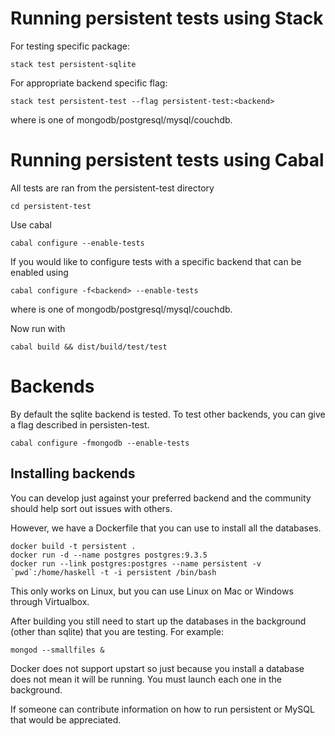 # Running persistent tests using Stack

For testing specific package:

    stack test persistent-sqlite

For appropriate backend specific flag:

    stack test persistent-test --flag persistent-test:<backend>

where <backend> is one of mongodb/postgresql/mysql/couchdb.

# Running persistent tests using Cabal

All tests are ran from the persistent-test directory

    cd persistent-test

Use cabal

    cabal configure --enable-tests

If you would like to configure tests with a specific backend that can be enabled
using

    cabal configure -f<backend> --enable-tests

where <backend> is one of mongodb/postgresql/mysql/couchdb.

Now run with

    cabal build && dist/build/test/test


# Backends

By default the sqlite backend is tested.
To test other backends, you can give a flag described in persisten-test.

    cabal configure -fmongodb --enable-tests


## Installing backends

You can develop just against your preferred backend and the community should help sort out issues with others.

However, we have a Dockerfile that you can use to install all the databases.

    docker build -t persistent .
    docker run -d --name postgres postgres:9.3.5
    docker run --link postgres:postgres --name persistent -v `pwd`:/home/haskell -t -i persistent /bin/bash

This only works on Linux, but you can use Linux on Mac or Windows through Virtualbox.

After building you still need to start up the databases in the background (other than sqlite) that you are testing.
For example:

    mongod --smallfiles &

Docker does not support upstart so just because you install a database does not mean it will be running. You must launch each one in the background.

If someone can contribute information on how to run persistent or MySQL that would be appreciated.
